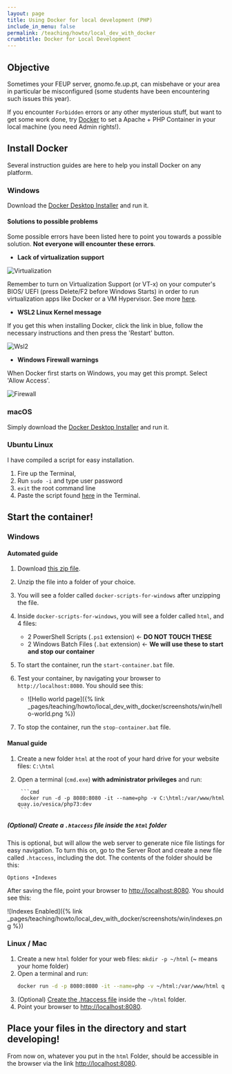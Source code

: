 ```yaml
---
layout: page
title: Using Docker for local development (PHP)
include_in_menu: false
permalink: /teaching/howto/local_dev_with_docker
crumbtitle: Docker for Local Development
---
```


##  Objective

Sometimes your FEUP server, gnomo.fe.up.pt, can misbehave or your area in particular be misconfigured (some students have been encountering such issues this year).

If you encounter `Forbidden` errors or any other mysterious stuff, but want to get some work done, try [Docker](https://www.docker.com/products/docker-desktop) to set a Apache + PHP Container in your local machine (you need Admin rights!).

## Install Docker

Several instruction guides are here to help you install Docker on any platform.


### Windows

Download the [Docker Desktop Installer](https://www.docker.com/products/docker-desktop) and run it.

#### Solutions to possible problems

Some possible errors have been listed here to point you towards a possible solution. **Not everyone will encounter these errors**.

- **Lack of virtualization support**

![Virtualization](/teaching/howto/local_dev_with_docker/screenshots/win/virtualization.png)

Remember to turn on Virtualization Support (or VT-x) on your computer's BIOS/ UEFI (press Delete/F2 before Windows Starts) in order to run virtualization apps like Docker or a VM Hypervisor. See more [here](https://docs.fedoraproject.org/en-US/Fedora/13/html/Virtualization_Guide/sect-Virtualization-Troubleshooting-Enabling_Intel_VT_and_AMD_V_virtualization_hardware_extensions_in_BIOS.html).

- **WSL2 Linux Kernel message**

If you get this when installing Docker, click the link in blue, follow the necessary instructions and then press the 'Restart' button.

![Wsl2](/teaching/howto/local_dev_with_docker/screenshots/win/wsl2.png)

- **Windows Firewall warnings**

When Docker first starts on Windows, you may get this prompt. Select 'Allow Access'.

![Firewall](/teaching/howto/local_dev_with_docker/screenshots/win/firewall.png)

### macOS

Simply download the [Docker Desktop Installer](https://www.docker.com/products/docker-desktop) and run it.

### Ubuntu Linux

I have compiled a script for easy installation.

1. Fire up the Terminal,
2. Run `sudo -i` and type user password
3. `exit` the root command line
4. Paste the script found [here](/2018/11/05/install-docker-ubuntu18/) in the Terminal.

## Start the container!

### Windows

#### Automated guide

1. Download [this zip file](/teaching/howto/local_dev_with_docker/docker-scripts-for-windows.zip).
2. Unzip the file into a folder of your choice.
3. You will see a folder called `docker-scripts-for-windows` after unzipping the file.
4. Inside `docker-scripts-for-windows`, you will see a folder called `html`, and 4 files:
	- 2 PowerShell Scripts (`.ps1` extension) &larr; **DO NOT TOUCH THESE**
	- 2 Windows Batch Files (`.bat` extension) &larr; **We will use these to start and stop our container**

5. To start the container, run the `start-container.bat` file.
6. Test your container, by navigating your browser to `http://localhost:8080`. You should see this:
	- ![Hello world page]({% link _pages/teaching/howto/local_dev_with_docker/screenshots/win/hello-world.png %})

7. To stop the container, run the `stop-container.bat` file.

#### Manual guide

1. Create a new folder `html` at the root of your hard drive for your website files: `C:\html`
2. Open a terminal (`cmd.exe`) **with administrator privileges** and run:

		```cmd
		docker run -d -p 8080:8080 -it --name=php -v C:\html:/var/www/html quay.io/vesica/php73:dev
		```

##### (Optional) Create a `.htaccess` file inside the `html` folder

This is optional, but will allow the web server to generate nice file listings for easy navigation. To turn this on, go to the Server Root and create a new file called `.htaccess`, including the dot. The contents of the folder should be this:

```apacheconf
Options +Indexes
```

After saving the file, point your browser to [http://localhost:8080](http://localhost:8080). You should see this:

![Indexes Enabled]({% link _pages/teaching/howto/local_dev_with_docker/screenshots/win/indexes.png %})

### Linux / Mac

1. Create a new `html` folder for your web files: `mkdir -p ~/html` (~ means your home folder)
2. Open a terminal and run:
	```bash
	docker run -d -p 8080:8080 -it --name=php -v ~/html:/var/www/html quay.io/vesica/php73:dev
	```
4. (Optional) [Create the .htaccess file](#optional-create-a-htaccess-file-inside-the-html-folder) inside the `~/html` folder.
3. Point your browser to [http://localhost:8080](http://localhost:8080).

## Place your files in the directory and start developing!

From now on, whatever you put in the `html` Folder, should be accessible in the browser via the link [http://localhost:8080](http://localhost:8080).
